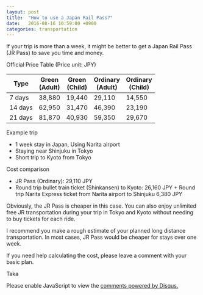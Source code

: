 ```yaml
---
layout: post
title:  "How to use a Japan Rail Pass?"
date:   2016-08-16 10:59:00 +0900
categories: transportation
---
```


If your trip is more than a week, it might be better to get a Japan Rail Pass (JR Pass) to save you time and money.

Official Price Table (Price unit: JPY)

|Type|Green<br>(Adult)|Green<br>(Child)|Ordinary<br>(Adult)|Ordinary<br>(Child)|
|---|---|---|---|---|
|7 days|38,880|19,440|29,110|14,550|
|14 days|62,950|31,470|46,390|23,190|
|21 days|81,870|40,930|59,350|29,670|


Example trip

- 1 week stay in Japan, Using Narita airport
- Staying near Shinjuku in Tokyo
- Short trip to Kyoto from Tokyo

Cost comparison

- JR Pass (Ordinary): 29,110 JPY
- Round trip bullet train ticket (Shinkansen) to Kyoto: 26,160 JPY + Round trip Narita Express ticket from Narita airport to Shinjuku 6,380 JPY

Obviously, the JR Pass is cheaper in this case. You can also enjoy unlimited free JR transportation during your trip in Tokyo and Kyoto without needing to buy tickets for each ride.

I recommend you make a rough estimate of your planned long distance transportation. In most cases, JR Pass would be cheaper for stays over one week.

If you need help calculating the cost, please leave a comment with your basic plan.


Taka

<div id="disqus_thread"></div>
<script>
var disqus_config = function () {
    this.page.identifier = "2016-08-16-howtouseajapanrailpass";
};

(function() { // DON'T EDIT BELOW THIS LINE
    var d = document, s = d.createElement('script');
    s.src = '//tjconcierge.disqus.com/embed.js';
    s.setAttribute('data-timestamp', +new Date());
    (d.head || d.body).appendChild(s);
})();
</script>
<noscript>Please enable JavaScript to view the <a href="https://disqus.com/?ref_noscript">comments powered by Disqus.</a></noscript>
